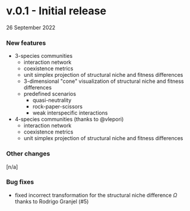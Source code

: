 # v.0.1 - Initial release
26 September 2022
### New features
- 3-species communities
    - interaction network
    - coexistence metrics
    - unit simplex projection of structural niche and fitness differences
    - 3-dimensional "cone" visualization of structural niche and fitness differences
    - predefined scenarios
      - quasi-neutrality
      - rock-paper-scissors
      - weak interspecific interactions
- 4-species communities (thanks to @vlepori)
    - interaction network
    - coexistence metrics
    - unit simplex projection of structural niche and fitness differences

### Other changes
[n/a]

### Bug fixes
- fixed incorrect transformation for the structural niche difference $\Omega$ thanks to Rodrigo Granjel (#5)

